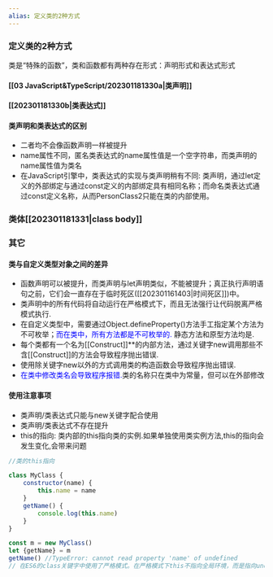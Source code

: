 ```yaml
---
alias: 定义类的2种方式
---
```




### 定义类的2种方式
类是“特殊的函数”，类和函数都有两种存在形式：声明形式和表达式形式

#### [[03 JavaScript&TypeScript/202301181330a|类声明]]

#### [[202301181330b|类表达式]]

#### 类声明和类表达式的区别
* 二者均不会像函数声明一样被提升
* name属性不同，匿名类表达式的name属性值是一个空字符串，而类声明的name属性值为类名
* 在JavaScript引擎中，类表达式的实现与类声明稍有不同: 类声明，通过let定义的外部绑定与通过const定义的内部绑定具有相同名称；而命名类表达式通过const定义名称，从而PersonClass2只能在类的内部使用。


### 类体[[202301181331|class body]]


### 其它


#### 类与自定义类型对象之间的差异
* 函数声明可以被提升，而类声明与let声明类似，不能被提升；真正执行声明语句之前，它们会一直存在于临时死区([[202301161403|时间死区]])中。
* 类声明中的所有代码将自动运行在严格模式下，而且无法强行让代码脱离严格模式执行.
* 在自定义类型中，需要通过Object.defineProperty()方法手工指定某个方法为不可枚举；<span style="color:blue">而在类中，所有方法都是不可枚举的.</span> 静态方法和原型方法均是.
* 每个类都有一个名为\[\[Construct\]\]**的内部方法，通过关键字new调用那些不含\[\[Construct\]\]的方法会导致程序抛出错误.
* 使用除关键字new以外的方式调用类的构造函数会导致程序抛出错误.
* <span style="color:blue">在类中修改类名会导致程序报错.</span>类的名称只在类中为常量，但可以在外部修改



#### 使用注意事项
* 类声明/类表达式只能与new关键字配合使用
* 类声明/类表达式不存在提升
* this的指向: 类内部的this指向类的实例.如果单独使用类实例方法,this的指向会发生变化,会带来问题

```js
//类的this指向

class MyClass {
	constructor(name) {
		this.name = name
	}
	getName() {
		console.log(this.name)
	}
}

const m = new MyClass()
let {getName} = m
getName() //TypeError: cannot read property 'name' of undefined
// 在ES6的class关键字中使用了严格模式。在严格模式下this不指向全局环境，而是指向undefined
```

